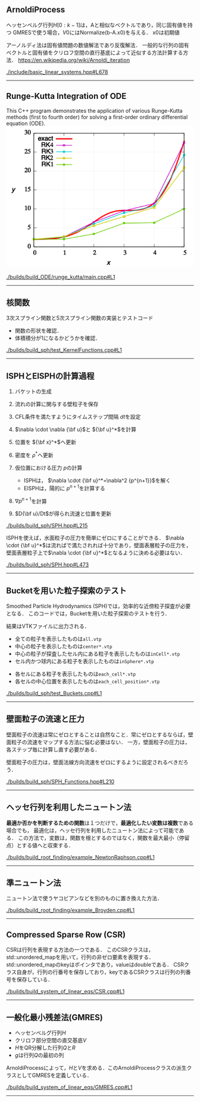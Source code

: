## ArnoldiProcess
ヘッセンベルグ行列$H[0:k-1]$は，Aと相似なベクトルであり，同じ固有値を持つ
   GMRESで使う場合，$V0$にはNormalize(b-A.x0)を与える．
   x0は初期値

   アーノルディ法は固有値問題の数値解法であり反復解法．
   一般的な行列の固有ベクトルと固有値をクリロフ空間の直行基底によって近似する方法計算する方法．
   https://en.wikipedia.org/wiki/Arnoldi_iteration

[./include/basic_linear_systems.hpp#L678](./include/basic_linear_systems.hpp#L678)


 --- 
## Runge-Kutta Integration of ODE
This C++ program demonstrates the application of various Runge-Kutta methods (first to fourth order) for solving a first-order ordinary differential equation (ODE).
![](./builds/build_ODE/runge_kutta/rk.png)

[./builds/build_ODE/runge_kutta/main.cpp#L1](./builds/build_ODE/runge_kutta/main.cpp#L1)


 --- 
## 核関数
3次スプライン関数と5次スプライン関数の実装とテストコード
* 関数の形状を確認．
* 体積積分が1になるかどうかを確認．

[./builds/build_sph/test_KernelFunctions.cpp#L1](./builds/build_sph/test_KernelFunctions.cpp#L1)


 --- 
## ISPHとEISPHの計算過程
1. バケットの生成
2. 流れの計算に関与する壁粒子を保存
3. CFL条件を満たすようにタイムステップ間隔 $dt$を設定

4. $\nabla \cdot \nabla {\bf u}$と ${\bf u}^*$を計算
5. 位置を ${\bf x}^*$へ更新
6. 密度を ${\rho}^*$へ更新
7. 仮位置における圧力 $p$の計算
   - ISPHは， $\nabla \cdot {\bf u}^*=\nabla^2 {p^{n+1}}$を解く
   - EISPHは，陽的に $p^{n+1}$を計算する
8. $\nabla {p^{n+1}}$を計算
9. $D{\bf u}/Dt$が得られ流速と位置を更新

[./builds/build_sph/SPH.hpp#L215](./builds/build_sph/SPH.hpp#L215)

ISPHを使えば，水面粒子の圧力を簡単にゼロにすることができる．
         $\nabla \cdot {\bf u}^*$は流ればで満たされれば十分であり，壁面表層粒子の圧力を，壁面表層粒子上で$\nabla \cdot {\bf u}^*$となるように決める必要はない．

[./builds/build_sph/SPH.hpp#L473](./builds/build_sph/SPH.hpp#L473)


 --- 
## Bucketを用いた粒子探索のテスト
Smoothed Particle Hydrodynamics (SPH)では，効率的な近傍粒子探査が必要となる．
このコードでは，Bucketを用いた粒子探索のテストを行う．

結果はVTKファイルに出力される．
   * 全ての粒子を表示したものは`all.vtp`
   * 中心の粒子を表示したものは`center*.vtp`
   * 中心の粒子が探査したセル内にある粒子を表示したものは`inCell*.vtp`
   * セル内かつ球内にある粒子を表示したものは`inSphere*.vtp`

   - 各セルにある粒子を表示したものは`each_cell*.vtp`
   - 各セルの中心位置を表示したものは`each_cell_position*.vtp`

[./builds/build_sph/test_Buckets.cpp#L1](./builds/build_sph/test_Buckets.cpp#L1)


 --- 
## 壁面粒子の流速と圧力
壁面粒子の流速は常にゼロとすることは自然なこと．常にゼロとするならば，壁面粒子の流速をマップする方法に悩む必要はない．
一方，壁面粒子の圧力は，各ステップ毎に計算し直す必要がある．

壁面粒子の圧力は，壁面法線方向流速をゼロにするように設定されるべきだろう．

[./builds/build_sph/SPH_Functions.hpp#L210](./builds/build_sph/SPH_Functions.hpp#L210)


 --- 
## ヘッセ行列を利用したニュートン法
**最適か否かを判断するための関数**は１つだけで，**最適化したい変数は複数**である場合でも，
最適化は，ヘッセ行列を利用したニュートン法によって可能である．
この方法で，変数は，関数を根とするのではなく，関数を最大最小（停留点）とする値へと収束する．

[./builds/build_root_finding/example_NewtonRaphson.cpp#L1](./builds/build_root_finding/example_NewtonRaphson.cpp#L1)


 --- 
## 準ニュートン法
ニュートン法で使うヤコビアンなどを別のものに置き換えた方法．

[./builds/build_root_finding/example_Broyden.cpp#L1](./builds/build_root_finding/example_Broyden.cpp#L1)


 --- 
## Compressed Sparse Row (CSR)
CSRは行列を表現する方法の一つである．
このCSRクラスは，std::unordered_mapを用いて，行列の非ゼロ要素を表現する．
std::unordered_mapのkeyはポインタであり，valueはdoubleである．
CSRクラス自身が，行列の行番号を保存しており，keyであるCSRクラスは行列の列番号を保存している．

[./builds/build_system_of_linear_eqs/CSR.cpp#L1](./builds/build_system_of_linear_eqs/CSR.cpp#L1)


 --- 
## 一般化最小残差法(GMRES)
- ヘッセンベルグ行列$H$
- クリロフ部分空間の直交基底$V$
- $H$をQR分解した行列$Q$と$R$
- $g$は行列$Q$の最初の列

ArnoldiProcessによって，$H$と$V$を求める．このArnoldiProcessクラスの派生クラスとしてGMRESを定義している．

[./builds/build_system_of_linear_eqs/GMRES.cpp#L1](./builds/build_system_of_linear_eqs/GMRES.cpp#L1)


 --- 
